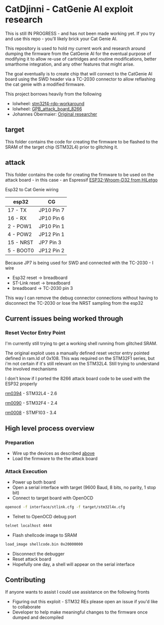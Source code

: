 # CatDjinni - CatGenie AI exploit research

This is still IN PROGRESS - and has not been made working yet. If you try and use this repo - you'll likely brick your Cat Genie AI.

This repository is used to hold my current work and research around dumping the firmware from the CatGenie AI for the eventual purpose of modifying it to allow re-use of cartridges and routine modifications, better smarthome integration, and any other features that might arise.

The goal eventually is to create chip that will connect to the CatGenie AI board using the SWD header via a TC-2030 connector to allow reflashing the cat genie with a modified firmware.

This project borrows heavily from the following

* lolwheel: [stm32f4-rdp-workaround](https://github.com/lolwheel/stm32f4-rdp-workaround)
* lolwheel: [GPB_attack_board_8266](https://github.com/lolwheel/FPB_attack_board_8266)
* Johannes Obermaier: [Original researcher](https://github.com/JohannesObermaier/f103-analysis/tree/master/h3/rootshell)

## target

This folder contains the code for creating the firmware to be flashed to the SRAM of the target chip (STM32L4) prior to glitching it.

## attack

This folder contains the code for creating the firmware to be used on the attack board - in this case - an Espressif [ESP32-Wroom-D32 from HiLetgo](https://www.amazon.com/HiLetgo-ESP-WROOM-32-Development-Microcontroller-Integrated/dp/B0718T232Z)

Esp32 to Cat Genie wiring

| esp32    | CG         |
|----------|------------|
| 17 - TX  | JP10 Pin 7 |
| 16 - RX  | JP10 Pin 6 |
| 2 - POW1 | JP10 Pin 1 |
| 4 - POW2 | JP12 Pin 1 |
| 15 - NRST| JP7 Pin 3  |
| 5 - BOOT0| JP12 Pin 2 |

Because JP7 is being used for SWD and connected with the TC-2030 - I wire
* Esp32 reset -> breadboard
* ST-Link reset -> breadboard
* breadboard -> TC-2030 pin 3

This way I can remove the debug connector connections without having to disconnect the TC-2030 or lose the NRST sampling from the esp32

## Current issues being worked through

### Reset Vector Entry Point
I'm currently still trying to get a working shell running from glitched SRAM.

The original exploit uses a manually defined reset vector entry pointed defined in ram.ld of 0x108. This was required on the STM32F1 series, but i'm not certain if it's still relevant on the STM32L4. Still trying to understand the involved mechanisms

I don't know if I ported the 8266 attack board code to be used with the ESP32 properly

[rm0394](research/Documents/rm0394-stm32l41xxx42xxx43xxx44xxx45xxx46xxx-advanced-armbased-32bit-mcus-stmicroelectronics.pdf) - STM32L4 - 2.6

[rm0090](research/Documents/rm0090-stm32f405415-stm32f407417-stm32f427437-and-stm32f429439-advanced-armbased-32bit-mcus-stmicroelectronics.pdf) - STM32F4 - 2.4

[rm0008](research/Documents/rm0008-stm32f101xx-stm32f102xx-stm32f103xx-stm32f105xx-and-stm32f107xx-advanced-armbased-32bit-mcus-stmicroelectronics.pdf) - STMF103 - 3.4

## High level process overview

### Preparation
* Wire up the devices as described [above](#attack)
* Load the firmware to the the attack board

### Attack Execution
* Power up both board
* Open a serial interface with target (9600 Baud, 8 bits, no parity, 1 stop bit)
* Connect to target board with OpenOCD
```bash
openocd -f interface/stlink.cfg -f target/stm32l4x.cfg
```
* Telnet to OpenOCD debug port
```bash
telnet localhost 4444
```
* Flash shellcode image to SRAM
```bash
load_image shellcode.bin 0x20000000
```
* Disconnect the debugger
* Reset attack board
* Hopefully one day, a shell will appear on the serial interface

## Contributing

If anyone wants to assist I could use assistance on the following fronts

* Figuring out this exploit - STM32 REs please open an issue if you'd like to collaborate
* Developer to help make meaningful changes to the firmware once dumped and decompiled